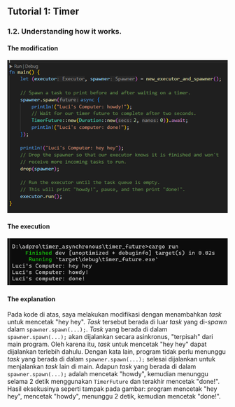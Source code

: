 ## Tutorial 1: Timer
### 1.2. Understanding how it works.
#### The modification
![modication in main](documentation/heyhey.png)
#### The execution
![execution 1.2](documentation/heyheyprint.png)
#### The explanation
Pada kode di atas, saya melakukan modifikasi dengan menambahkan _task_ untuk mencetak "hey hey". _Task_ tersebut berada di luar _task_ yang di-_spawn_ dalam `spawner.spawn(...);`. _Task_ yang berada di dalam `spawner.spawn(...);` akan dijalankan secara asinkronus, "terpisah" dari main program. Oleh karena itu, _task_ untuk mencetak "hey hey" dapat dijalankan terlebih dahulu. Dengan kata lain, program tidak perlu menunggu _task_ yang berada di dalam `spawner.spawn(...);` selesai dijalankan untuk menjalankan _task_ lain di main. Adapun _task_ yang berada di dalam `spawner.spawn(...);` adalah mencetak "howdy", kemudian menunggu selama 2 detik menggunakan `TimerFuture` dan terakhir mencetak "done!". Hasil eksekusinya seperti tampak pada gambar: program mencetak "hey hey", mencetak "howdy", menunggu 2 detik, kemudian mencetak "done!".
